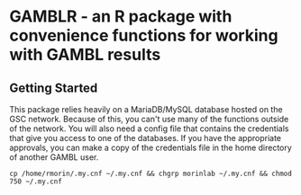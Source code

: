 # GAMBLR - an R package with convenience functions for working with GAMBL results

## Getting Started


This package relies heavily on a MariaDB/MySQL database hosted on the GSC network. Because of this, you can't use many of the functions outside of the network. You will also need a config file that contains the credentials that give you access to one of the databases. If you have the appropriate approvals, you can make a copy of the credentials file in the home directory of another GAMBL user. 

```
cp /home/rmorin/.my.cnf ~/.my.cnf && chgrp morinlab ~/.my.cnf && chmod 750 ~/.my.cnf
```
